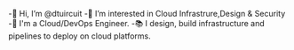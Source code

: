  -👋 Hi, I’m @dtuircuit
 -👀 I’m interested in Cloud Infrastrure,Design & Security
 -🌱 I'm a Cloud/DevOps Engineer.
 -📚 I design, build infrastructure and pipelines to deploy on cloud platforms.
